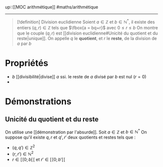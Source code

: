 up::[[MOC arithmétique]]
#maths/arithmétique

----

> [!definition] Division euclidienne
> Soient $a\in\mathbb{Z}$ et $b\in\mathbb{N}^*$, il existe des entiers $(q,r)\in\mathbb{Z}$ tels que $\fbox{a = bq+r}$ avec $0\leq r\leq b$ 
> On montre que le couple $(q, r)$ est [[division euclidienne#Unicité du quotient et du reste|unique]].
> On appelle $q$ le **quotient**, et $r$ le **reste**, de la division de $a$ par $b$

# Propriétés
 - $b$ [[divisibilité|divise]] $a$ ssi. le reste de $a$ divisé par $b$ est nul ($r=0$)
 - 

# Démonstrations

## Unicité du quotient et du reste
On utilise une [[démonstration par l'absurde]].
Soit $a\in\mathbb{Z}$ et $b\in\mathbb{N}^*$
On suppose qu'il existe $q, r$ et $q', r'$ deux quotients et restes tels que :
 - $(q, q')\in\mathbb{Z}^2$
 - $(r, r')\in\mathbb{N}^2$
 - $r \in [\![ 0; b[\![$ et $r'\in[\![0; b'[\![$


